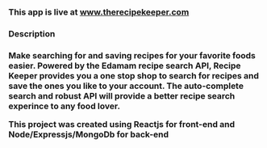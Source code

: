<h3>This app is live at <a href="http://therecipekeeper.com">www.therecipekeeper.com</a><h3>

<h3>Description<h3>
<p>Make searching for and saving recipes for your favorite foods easier. Powered by the Edamam recipe search API, Recipe Keeper provides you a one stop shop to search for recipes and save the ones you like to your account. The auto-complete search and robust API will provide a better recipe search experince to any food lover.</p>

<p>This project was created using Reactjs for front-end and Node/Expressjs/MongoDb for back-end<p>
